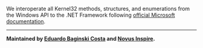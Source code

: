 We interoperate all Kernel32 methods, structures, and enumerations from the Windows API to the .NET Framework following [official Microsoft documentation](https://learn.microsoft.com/en-us/windows/console/console-reference).

---

<p>
  <b>
    Maintained by <a href="https://github.com/eduardobaginskicosta" alt="Eduardo Baginski Costa profile">Eduardo Baginski Costa</a> and <a href="https://www.linkedin.com/company/novusinspire/">Novus Inspire</a>.
  </b>
</p>
